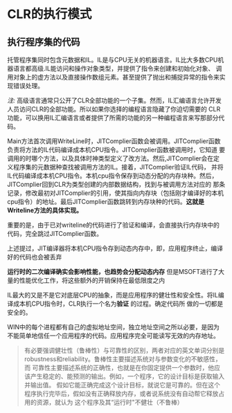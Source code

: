 # CLR的执行模式
## 执行程序集的代码
托管程序集同时包含元数据和IL。IL是与CPU无关的机器语言。IL比大多数CPU机器语言都高级.IL能访问和操作对象类型，并提供了指令来创建和初始化对象、
调用对象上的虚方法以及直接操作数组元素。甚至提供了抛出和捕捉异常的指令来实现错误处理。  

*注:* 高级语言通常只公开了CLR全部功能的一个子集。然而，IL汇编语言允许开发人员访问CLR的全部功能。所以如果你选择的编程语言隐藏了你迫切需要的
CLR功能，可以换用IL汇编语言或者提供了所需的功能的另一种编程语言来写那部分代码。  

Main方法首次调用WriteLine时，JITComplier函数会被调用。JITComplier函数负责将方法的IL代码编译成本机CPU指令。JITComplier函数被调用时，它知道
要调用的时哪个方法，以及具体时神类型定义了改方法。然后,JITComplier会在定义程序集的元数据种查找被调用方法的IL。接着，JITComplier验证IL代码，
并将IL代码编译成本机CPU指令。本机cpu指令保存到动态分配的内存块种。然后，JITComplier回到CLR为类型创建的内部数据结构，找到与被调用方法对应的
那条记录，修改最初对JITComplier的引用，使其指向内存块（包括刚才编译好的本机cpu指令）的地址。最后JITComplier函数跳转到内存块种的代码。**这就是
Writeline方法的具体实现。**  

重要的是，由于已对writeline的代码进行了验证和编译，会直接执行内存块中的代码，完全跳过JITComplier函数。  

上述提过，JIT编译器将本机CPU指令存到动态内存中，即，应用程序终止，编译好的代码也会被丢弃

**运行时的二次编译确实会影响性能，也趋势会分配动态内存** 但是MSOFT进行了大量的性能优化工作，将这些额外的开销保持在最低限度之内  

IL最大的又是不是它对底层CPU的抽象，而是应用程序的健壮性和安全性。将IL编译成本机CPU指令时，CLR执行一个名为**验证** 的过程。确定代码所
做的一切都是安全的。  

WIN中的每个进程都有自己的虚拟地址空间，独立地址空间之所以必要，是因为不能简单地信任一个应用程序的代码。应用程序完全可能读写无效的内存地址。  

> 有必要强调健壮性（鲁棒性）与可靠性的区别，两者对应的英文单词分别是robustness和reliability。鲁棒性主要描述系统对与参数变化的不敏感性，而
可靠性主要描述系统的正确性，也就是在你固定提供一个参数时，他应该产生稳定的、能预测的输出。例如，一个程序，它的设计目标是获取输入并输出值。
假如它能正确完成这个设计目标，就说它是可靠的。但在这个程序执行完毕后，假如没有正确释放内存，或者说系统没有自动帮它释放占用的资源，就认为
这个程序及其“运行时"不健壮（不鲁棒）  

